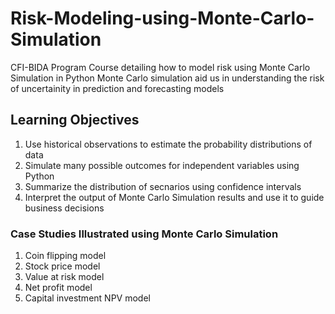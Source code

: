 # Risk-Modeling-using-Monte-Carlo-Simulation
CFI-BIDA Program Course detailing how to model risk using Monte Carlo Simulation in Python
Monte Carlo simulation aid us in understanding the risk of uncertainity in prediction and forecasting models


## Learning Objectives
1. Use historical observations to estimate the probability distributions of data
2. Simulate many possible outcomes for independent variables using Python
3. Summarize the distribution of secnarios using confidence intervals
4. Interpret the output of Monte Carlo Simulation results and use it to guide business decisions

### Case Studies Illustrated using Monte Carlo Simulation
1. Coin flipping model
2. Stock price model
3. Value at risk model
4. Net profit model
5. Capital investment NPV model
